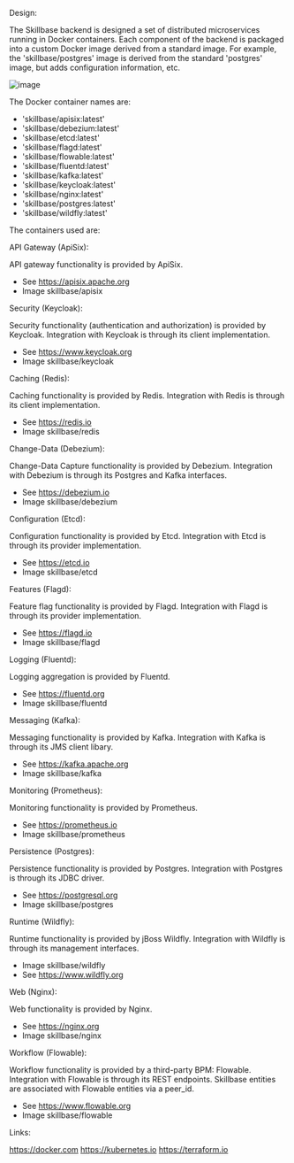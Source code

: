 
Design:

The Skillbase backend is designed a set of distributed microservices running in Docker containers. Each component of the backend is packaged into a custom Docker image derived from a standard image. For example, the 'skillbase/postgres' image is derived from the standard 'postgres' image, but adds configuration information, etc. 

![image](https://github.com/stephenbuck/skillbase/assets/1750488/857efe62-18e9-4426-b38f-1d339c8b4a8c)


The Docker container names are:

* 'skillbase/apisix:latest'
* 'skillbase/debezium:latest'
* 'skillbase/etcd:latest'
* 'skillbase/flagd:latest'
* 'skillbase/flowable:latest'
* 'skillbase/fluentd:latest'
* 'skillbase/kafka:latest'
* 'skillbase/keycloak:latest'
* 'skillbase/nginx:latest'
* 'skillbase/postgres:latest'
* 'skillbase/wildfly:latest'



The containers used are:

API Gateway (ApiSix):

API gateway functionality is provided by ApiSix.

* See https://apisix.apache.org
* Image skillbase/apisix


Security (Keycloak):

Security functionality (authentication and authorization) is provided by Keycloak. Integration with Keycloak is through its client implementation.

* See https://www.keycloak.org
* Image skillbase/keycloak


Caching (Redis):

Caching functionality is provided by Redis. Integration with Redis is through its client implementation.

* See https://redis.io
* Image skillbase/redis


Change-Data (Debezium):

Change-Data Capture functionality is provided by Debezium. Integration with Debezium is through its Postgres and Kafka interfaces.

* See https://debezium.io
* Image skillbase/debezium


Configuration (Etcd):

Configuration functionality is provided by Etcd. Integration with Etcd is through its provider implementation.

* See https://etcd.io
* Image skillbase/etcd


Features (Flagd):

Feature flag functionality is provided by Flagd. Integration with Flagd is through its provider implementation.

* See https://flagd.io
* Image skillbase/flagd


Logging (Fluentd):

Logging aggregation is provided by Fluentd.

* See https://fluentd.org
* Image skillbase/fluentd


Messaging (Kafka):

Messaging functionality is provided by Kafka. Integration with Kafka is through its JMS client libary.

* See https://kafka.apache.org
* Image skillbase/kafka


Monitoring (Prometheus):

Monitoring functionality is provided by Prometheus.

* See https://prometheus.io
* Image skillbase/prometheus


Persistence (Postgres):

Persistence functionality is provided by Postgres. Integration with Postgres is through its JDBC driver.

* See https://postgresql.org
* Image skillbase/postgres


Runtime (Wildfly):

Runtime functionality is provided by jBoss Wildfly. Integration with Wildfly is through its management interfaces.

* Image skillbase/wildfly
* See https://www.wildfly.org


Web (Nginx):

Web functionality is provided by Nginx.

* See https://nginx.org
* Image skillbase/nginx


Workflow (Flowable):

Workflow functionality is provided by a third-party BPM: Flowable. Integration with Flowable is through its REST endpoints. Skillbase entities are associated with Flowable entities via a peer_id.

* See https://www.flowable.org
* Image skillbase/flowable


Links:

https://docker.com
https://kubernetes.io
https://terraform.io


